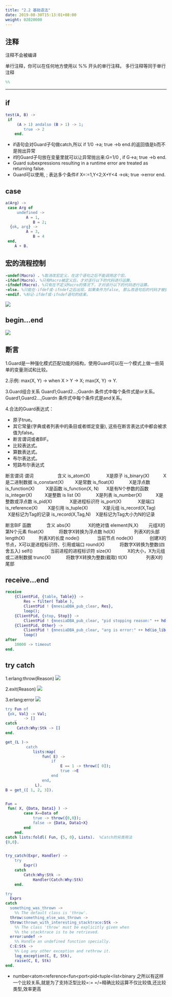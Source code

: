 ```yaml
---
title: "2.2 基础语法"
date: 2019-08-30T15:13:01+08:00
weight: 02020000
---
```


## 注释

注释不会被编译

单行注释，你可以在任何地方使用以 %% 开头的单行注释。
多行注释等同于单行注释

```erlang
%%
```

* * * * *

## if

```erlang
test(A, B) ->
 if 
     (A > 1) andalso (B > 1) -> 1;
        true -> 2
    end.
```

* if语句会对Guard子句做catch,所以 if 1/0 ->a; true ->b end.的返回值是b而不是抛出异常
* if的Guard子句放在变量里就可以让异常抛出来:G=1/0 , if G->a; true ->b end.
* Guard subexpressions resulting in a runtime error are treated as returning false.
* Guard可以使用, ; 表达多个条件if X=:=1,Y<2;X+Y<4 ->ok; true ->error end.

## case

```erlang
a(Arg) ->
 case Arg of
     undefined -> 
         A = 1,
            B = 2;
  {ok, arg} ->
         A = 3,
            B = 4
 end,
    A + B.
```

## 宏的流程控制

```erlang
-undef(Macro) . %取消改宏定义，在这个语句之后不能调用这个宏。
-ifdef(Macro). %只有Macro被定义后，才对该行以下的代码进行运算。
-ifndef(Macro). %只有在不定义Macro的情况下，才对该行以下的代码进行运算。
-else. %只能在-ifdef或-ifndef之后出现，如果条件为false, 那么改语句后的代码才被执行。
-endif. %标记-ifdef或-ifndef语句的结束。
```

![](../images/screenshot_1534332317889.png)

## begin...end

![](../images/screenshot_1534332324550.png)

## 断言

1.Guard是一种强化模式匹配功能的结构，使用Guard可以在一个模式上做一些简单的变量测试和比较。

2.示例:
max(X, Y) -> when X > Y -> X;
max(X, Y) -> Y.

3.Guard组合关系
 Guard1;Guard2...;Guardn 条件式中每个条件式是or关系。
 Guard1,Guard2...,Guardn 条件式中每个条件式是and关系。

4.合法的Guard表达式：

* 原子true。
* 其它常量(字典或者列表中的条目或者绑定变量), 这些在断言表达式中都会被求值为false。
* 断言谓词或者BIF。
* 比较表达式。
* 算数表达式。
* 布尔表达式。
* 短路布尔表达式

断言谓词
谓词                   含义
is_atom(X)             X是原子
is_binary(X)           X是二进制数据
is_constant(X)         X是常数
is_float(X)            X是浮点数
is_function(X)         X是函数
is_function(X, N)      X是有N个参数的函数
is_integer(X)          X是整数
is list (X)            X是列表
is_number(X)           X是整数或浮点数
is_pid(X)              X是进程标识符
is_port(X)             X是端口
is_reference(X)        X是引用
is_tuple(X)            X是元组
is_record(X,Tag)       X是标记为Tag的记录
is_record(X,Tag,N)    X是标记为Tag大小为N的记录

断言BIF
函数            含义
abs(X)              X的绝对值
element(N,X)        元组X的第N个元素
float(X)            将数字X转换为浮点数
hd(X)               列表X的头部
length(X)           列表X的长度
node()              当前节点
node(X)             创建X的节点，X可以是进程标识符、引用或端口
round(X)            将数字X转换为整数(四舍五入)
self()              当前进程的进程标识符
size(X)             X的大小，X为元组或二进制数据
trunc(X)            将数字X转换为整数(截取)
tl(X)               列表X的尾部

## receive...end

```erlang
receive
    {ClientPid, {table, Table}} ->
        Res = filter( Table ),
        ClientPid ! {mnesiaDBA_pub_clear, Res},
        loop();
    {ClientPid, {stop, Stop}} ->
        ClientPid ! {mnesiaDBA_pub_clear, "pid stopping reason:" ++ hd(io_lib:format( "~p~n", [Stop] ))};
    {ClientPid, Other} ->
        ClientPid ! {mnesiaDBA_pub_clear, "arg is error:" ++ hd(io_lib:format( "~p~n", [Other] ))},
        loop()
after
    10000 -> timeout
end.
```

## try catch

1.erlang:throw(Reason)
![](../images/screenshot_1534332402269.png)

2.exit(Reason)
![](../images/screenshot_1534332423951.png)

3.erlang:error
![](../images/screenshot_1534332417471.png)

```erlang
try Fun of
 {ok, Val} -> Val;
    _   -> []
catch
     Catch:Why:Stk -> []
end.

get_(L )->
         catch 
            lists:map(
                fun( E) -> 
                    if 
                        E == 1 -> throw([ 0]);
                        true ->E  
                    end 
                end,
             L).
B = get_([ 1, 2, 3]).


Fun = 
 fun( X, {Data, Data1} ) -> 
        case X==Data of 
            true -> throw({0,0}); 
            false -> {Data, Data1+X} 
        end 
    end. 
catch lists:foldl( Fun, {5, 0}, Lists).  %Catch的另类用法
{0,0}. 


try_catch(Expr, Handler) ->
    try
        Expr()
    catch
        Catch:Why:Stk ->
            Handler(Catch:Why:Stk)
    end.

try
  Exprs
catch
  something_was_thrown ->
    %% The default class is 'throw'.
  throw:something_else_was_thrown ->
  throw:thrown_with_interesting_stacktrace:Stk ->
    %% The class 'throw' must be explicitly given when
    %% the stacktrace is to be retrieved.
  error:undef ->
    %% Handle an undefined function specially.
  C:E:Stk ->
    %% Log any other exception and rethrow it.
    log_exception(C, E, Stk),
    raise(C, E, Stk)
end.
```

* number<atom<reference<fun<port<pid<tuple<list<binary 之所以有这样一个比较关系,就是为了支持泛型比较=:= =/=精确比较运算不仅比较值,还比较类型,效率更高
